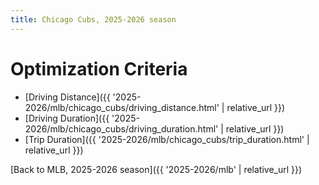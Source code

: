 ```yaml
---
title: Chicago Cubs, 2025-2026 season
---
```


# Optimization Criteria
- [Driving Distance]({{ '2025-2026/mlb/chicago_cubs/driving_distance.html' | relative_url }})
- [Driving Duration]({{ '2025-2026/mlb/chicago_cubs/driving_duration.html' | relative_url }})
- [Trip Duration]({{ '2025-2026/mlb/chicago_cubs/trip_duration.html' | relative_url }})

[Back to MLB, 2025-2026 season]({{ '2025-2026/mlb' | relative_url }})
